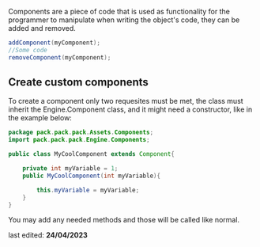 Components are a piece of code that is used as functionality for the programmer to manipulate when writing the object's code, they can be added and removed.
```java
addComponent(myComponent);
//Some code
removeComponent(myComponent);
```

## Create custom components

To create a component only two requesites must be met, the class must inherit the Engine.Component class, and it might need a constructor, like in the example below:

```java
package pack.pack.pack.Assets.Components;
import pack.pack.pack.Engine.Components;

public class MyCoolComponent extends Component{

	private int myVariable = 1;
	public MyCoolComponent(int myVariable){

		this.myVariable = myVariable;
	}
}
```

You may add any needed methods and those will be called like normal.

last edited: **24/04/2023**